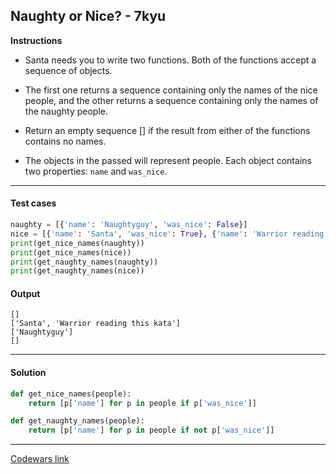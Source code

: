 ## Naughty or Nice? - 7kyu

**Instructions**

- Santa needs you to write two functions. Both of the functions accept a sequence of objects. 

- The first one returns a sequence containing only the names of the nice people, and the other returns a sequence containing only the names of the naughty people. 

- Return an empty sequence [] if the result from either of the functions contains no names.

- The objects in the passed will represent people. Each object contains two properties: `name` and `was_nice`.

---

#### Test cases

```python
naughty = [{'name': 'Naughtyguy', 'was_nice': False}]
nice = [{'name': 'Santa', 'was_nice': True}, {'name': 'Warrior reading this kata', 'was_nice': True}]
print(get_nice_names(naughty))
print(get_nice_names(nice))
print(get_naughty_names(naughty))
print(get_naughty_names(nice))
```

#### Output 
```
[]
['Santa', 'Warrior reading this kata']
['Naughtyguy']
[]
```

---

#### Solution

```python
def get_nice_names(people):
    return [p['name'] for p in people if p['was_nice']]

def get_naughty_names(people):
    return [p['name'] for p in people if not p['was_nice']]
```

---

[Codewars link](https://www.codewars.com/kata/52a6b34e43c2484ac10000cd)
